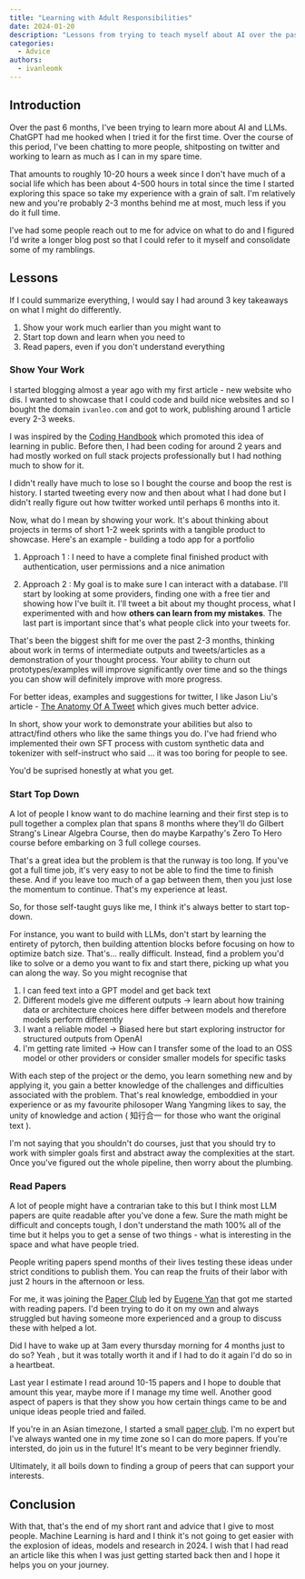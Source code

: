 ```yaml
---
title: "Learning with Adult Responsibilities"
date: 2024-01-20
description: "Lessons from trying to teach myself about AI over the past 6 months"
categories:
  - Advice
authors:
  - ivanleomk
---
```


## Introduction

Over the past 6 months, I've been trying to learn more about AI and LLMs. ChatGPT had me hooked when I tried it for the first time. Over the course of this period, I've been chatting to more people, shitposting on twitter and working to learn as much as I can in my spare time.

That amounts to roughly 10-20 hours a week since I don't have much of a social life which has been about 4-500 hours in total since the time I started exploring this space so take my experience with a grain of salt. I'm relatively new and you're probably 2-3 months behind me at most, much less if you do it full time.

I've had some people reach out to me for advice on what to do and I figured I'd write a longer blog post so that I could refer to it myself and consolidate some of my ramblings.

## Lessons

If I could summarize everything, I would say I had around 3 key takeaways on what I might do differently.

1. Show your work much earlier than you might want to
2. Start top down and learn when you need to
3. Read papers, even if you don't understand everything

### Show Your Work

I started blogging almost a year ago with my first article - new website who dis. I wanted to showcase that I could code and build nice websites and so I bought the domain `ivanleo.com` and got to work, publishing around 1 article every 2-3 weeks.

I was inspired by the [Coding Handbook](https://learninpublic.org/) which promoted this idea of learning in public. Before then, I had been coding for around 2 years and had mostly worked on full stack projects professionally but I had nothing much to show for it.

I didn't really have much to lose so I bought the course and boop the rest is history. I started tweeting every now and then about what I had done but I didn't really figure out how twitter worked until perhaps 6 months into it.

Now, what do I mean by showing your work. It's about thinking about projects in terms of short 1-2 week sprints with a tangible product to showcase. Here's an example - building a todo app for a portfolio

1. Approach 1 : I need to have a complete final finished product with authentication, user permissions and a nice animation

2. Approach 2 : My goal is to make sure I can interact with a database. I'll start by looking at some providers, finding one with a free tier and showing how I've built it. I'll tweet a bit about my thought process, what I experimented with and how **others can learn from my mistakes**. The last part is important since that's what people click into your tweets for.

That's been the biggest shift for me over the past 2-3 months, thinking about work in terms of intermediate outputs and tweets/articles as a demonstration of your thought process. Your ability to churn out prototypes/examples will improve significantly over time and so the things you can show will definitely improve with more progress.

For better ideas, examples and suggestions for twitter, I like Jason Liu's article - [The Anatomy Of A Tweet](https://jxnl.github.io/blog/writing/2024/01/11/anatomy-of-a-tweet/) which gives much better advice.

In short, show your work to demonstrate your abilities but also to attract/find others who like the same things you do. I've had friend who implemented their own SFT process with custom synthetic data and tokenizer with self-instruct who said ... it was too boring for people to see.

You'd be suprised honestly at what you get.

### Start Top Down

A lot of people I know want to do machine learning and their first step is to pull together a complex plan that spans 8 months where they'll do Gilbert Strang's Linear Algebra Course, then do maybe Karpathy's Zero To Hero course before embarking on 3 full college courses.

That's a great idea but the problem is that the runway is too long. If you've got a full time job, it's very easy to not be able to find the time to finish these. And if you leave too much of a gap between them, then you just lose the momentum to continue. That's my experience at least.

So, for those self-taught guys like me, I think it's always better to start top-down.

For instance, you want to build with LLMs, don't start by learning the entirety of pytorch, then building attention blocks before focusing on how to optimize batch size. That's... really difficult. Instead, find a problem you'd like to solve or a demo you want to fix and start there, picking up what you can along the way. So you might recognise that

1. I can feed text into a GPT model and get back text
2. Different models give me different outputs -> learn about how training data or architecture choices here differ between models and therefore models perform differently
3. I want a reliable model -> Biased here but start exploring instructor for structured outputs from OpenAI
4. I'm getting rate limited -> How can I transfer some of the load to an OSS model or other providers or consider smaller models for specific tasks

With each step of the project or the demo, you learn something new and by applying it, you gain a better knowledge of the challenges and difficulties associated with the problem. That's real knowledge, emboddied in your experience or as my favourite philosoper Wang Yangming likes to say, the unity of knowledge and action ( 知行合一 for those who want the original text ).

I'm not saying that you shouldn't do courses, just that you should try to work with simpler goals first and abstract away the complexities at the start. Once you've figured out the whole pipeline, then worry about the plumbing.

### Read Papers

A lot of people might have a contrarian take to this but I think most LLM papers are quite readable after you've done a few. Sure the math might be difficult and concepts tough, I don't understand the math 100% all of the time but it helps you to get a sense of two things - what is interesting in the space and what have people tried.

People writing papers spend months of their lives testing these ideas under strict conditions to publish them. You can reap the fruits of their labor with just 2 hours in the afternoon or less.

For me, it was joining the [Paper Club](https://lu.ma/llm-paper-club) led by [Eugene Yan](https://twitter.com/eugeneyan) that got me started with reading papers. I'd been trying to do it on my own and always struggled but having someone more experienced and a group to discuss these with helped a lot.

Did I have to wake up at 3am every thursday morning for 4 months just to do so? Yeah , but it was totally worth it and if I had to do it again I'd do so in a heartbeat.

Last year I estimate I read around 10-15 papers and I hope to double that amount this year, maybe more if I manage my time well. Another good aspect of papers is that they show you how certain things came to be and unique ideas people tried and failed.

If you're in an Asian timezone, I started a small [paper club](https://lu.ma/llm-paper-asia). I'm no expert but I've always wanted one in my time zone so I can do more papers. If you're intersted, do join us in the future! It's meant to be very beginner friendly.

Ultimately, it all boils down to finding a group of peers that can support your interests.

## Conclusion

With that, that's the end of my short rant and advice that I give to most people. Machine Learning is hard and I think it's not going to get easier with the explosion of ideas, models and research in 2024. I wish that I had read an article like this when I was just getting started back then and I hope it helps you on your journey.
